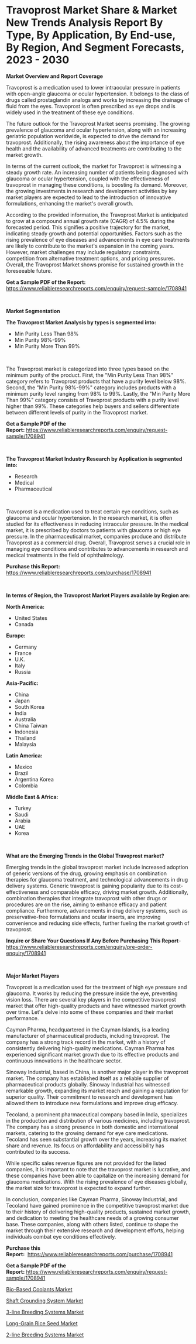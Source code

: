 <p><h1>Travoprost Market Share & Market New Trends Analysis Report By Type, By Application, By End-use, By Region, And Segment Forecasts, 2023 - 2030</h1></p><p><strong>Market Overview and Report Coverage</strong></p>
<p><p>Travoprost is a medication used to lower intraocular pressure in patients with open-angle glaucoma or ocular hypertension. It belongs to the class of drugs called prostaglandin analogs and works by increasing the drainage of fluid from the eyes. Travoprost is often prescribed as eye drops and is widely used in the treatment of these eye conditions.</p><p>The future outlook for the Travoprost Market seems promising. The growing prevalence of glaucoma and ocular hypertension, along with an increasing geriatric population worldwide, is expected to drive the demand for travoprost. Additionally, the rising awareness about the importance of eye health and the availability of advanced treatments are contributing to the market growth.</p><p>In terms of the current outlook, the market for Travoprost is witnessing a steady growth rate. An increasing number of patients being diagnosed with glaucoma or ocular hypertension, coupled with the effectiveness of travoprost in managing these conditions, is boosting its demand. Moreover, the growing investments in research and development activities by key market players are expected to lead to the introduction of innovative formulations, enhancing the market's overall growth.</p><p>According to the provided information, the Travoprost Market is anticipated to grow at a compound annual growth rate (CAGR) of 4.5% during the forecasted period. This signifies a positive trajectory for the market, indicating steady growth and potential opportunities. Factors such as the rising prevalence of eye diseases and advancements in eye care treatments are likely to contribute to the market's expansion in the coming years. However, market challenges may include regulatory constraints, competition from alternative treatment options, and pricing pressures. Overall, the Travoprost Market shows promise for sustained growth in the foreseeable future.</p></p>
<p><strong>Get a Sample PDF of the Report:</strong> <a href="https://www.reliableresearchreports.com/enquiry/request-sample/1708941">https://www.reliableresearchreports.com/enquiry/request-sample/1708941</a></p>
<p>&nbsp;</p>
<p><strong>Market Segmentation</strong></p>
<p><strong>The Travoprost Market Analysis by types is segmented into:</strong></p>
<p><ul><li>Min Purity Less Than 98%</li><li>Min Purity 98%-99%</li><li>Min Purity More Than 99%</li></ul></p>
<p>&nbsp;</p>
<p><p>The Travoprost market is categorized into three types based on the minimum purity of the product. First, the "Min Purity Less Than 98%" category refers to Travoprost products that have a purity level below 98%. Second, the "Min Purity 98%-99%" category includes products with a minimum purity level ranging from 98% to 99%. Lastly, the "Min Purity More Than 99%" category consists of Travoprost products with a purity level higher than 99%. These categories help buyers and sellers differentiate between different levels of purity in the Travoprost market.</p></p>
<p><strong>Get a Sample PDF of the Report:</strong>&nbsp;<a href="https://www.reliableresearchreports.com/enquiry/request-sample/1708941">https://www.reliableresearchreports.com/enquiry/request-sample/1708941</a></p>
<p>&nbsp;</p>
<p><strong>The Travoprost Market Industry Research by Application is segmented into:</strong></p>
<p><ul><li>Research</li><li>Medical</li><li>Pharmaceutical</li></ul></p>
<p>&nbsp;</p>
<p><p>Travoprost is a medication used to treat certain eye conditions, such as glaucoma and ocular hypertension. In the research market, it is often studied for its effectiveness in reducing intraocular pressure. In the medical market, it is prescribed by doctors to patients with glaucoma or high eye pressure. In the pharmaceutical market, companies produce and distribute Travoprost as a commercial drug. Overall, Travoprost serves a crucial role in managing eye conditions and contributes to advancements in research and medical treatments in the field of ophthalmology.</p></p>
<p><strong>Purchase this Report:</strong>&nbsp; <a href="https://www.reliableresearchreports.com/purchase/1708941">https://www.reliableresearchreports.com/purchase/1708941</a></p>
<p>&nbsp;</p>
<p><strong>In terms of Region, the Travoprost Market Players available by Region are:</strong></p>
<p>
    <p> <strong> North America: </strong>
        <ul>
            <li>United States</li>
            <li>Canada</li>
        </ul>
        </p> 
    <p> <strong> Europe: </strong>
        <ul>
            <li>Germany</li>
            <li>France</li>
            <li>U.K.</li>
            <li>Italy</li>
            <li>Russia</li>
        </ul>
        </p> 
    <p> <strong> Asia-Pacific: </strong>
        <ul>
            <li>China</li>
            <li>Japan</li>
            <li>South Korea</li>
            <li>India</li>
            <li>Australia</li>
            <li>China Taiwan</li>
            <li>Indonesia</li>
            <li>Thailand</li>
            <li>Malaysia</li>
        </ul>
        </p> 
    <p> <strong> Latin America: </strong>
        <ul>
            <li>Mexico</li>
            <li>Brazil</li>
            <li>Argentina Korea</li>
            <li>Colombia</li>
        </ul>
        </p> 
    <p> <strong> Middle East & Africa: </strong>
        <ul>
            <li>Turkey</li>
            <li>Saudi</li>
            <li>Arabia</li>
            <li>UAE</li>
            <li>Korea</li>
        </ul>
    </p>
    </p>
<p>&nbsp;</p>
<p><strong>What are the Emerging Trends in the Global Travoprost market?</strong></p>
<p><p>Emerging trends in the global travoprost market include increased adoption of generic versions of the drug, growing emphasis on combination therapies for glaucoma treatment, and technological advancements in drug delivery systems. Generic travoprost is gaining popularity due to its cost-effectiveness and comparable efficacy, driving market growth. Additionally, combination therapies that integrate travoprost with other drugs or procedures are on the rise, aiming to enhance efficacy and patient compliance. Furthermore, advancements in drug delivery systems, such as preservative-free formulations and ocular inserts, are improving convenience and reducing side effects, further fueling the market growth of travoprost.</p></p>
<p><strong>Inquire or Share Your Questions If Any Before Purchasing This Report</strong>- <a href="https://www.reliableresearchreports.com/enquiry/pre-order-enquiry/1708941">https://www.reliableresearchreports.com/enquiry/pre-order-enquiry/1708941</a></p>
<p>&nbsp;</p>
<p><strong>Major Market Players</strong></p>
<p><p>Travoprost is a medication used for the treatment of high eye pressure and glaucoma. It works by reducing the pressure inside the eye, preventing vision loss. There are several key players in the competitive travoprost market that offer high-quality products and have witnessed market growth over time. Let's delve into some of these companies and their market performance.</p><p>Cayman Pharma, headquartered in the Cayman Islands, is a leading manufacturer of pharmaceutical products, including travoprost. The company has a strong track record in the market, with a history of consistently delivering high-quality medications. Cayman Pharma has experienced significant market growth due to its effective products and continuous innovations in the healthcare sector.</p><p>Sinoway Industrial, based in China, is another major player in the travoprost market. The company has established itself as a reliable supplier of pharmaceutical products globally. Sinoway Industrial has witnessed remarkable growth, expanding its market reach and gaining a reputation for superior quality. Their commitment to research and development has allowed them to introduce new formulations and improve drug efficacy.</p><p>Tecoland, a prominent pharmaceutical company based in India, specializes in the production and distribution of various medicines, including travoprost. The company has a strong presence in both domestic and international markets, catering to the growing demand for eye care medications. Tecoland has seen substantial growth over the years, increasing its market share and revenue. Its focus on affordability and accessibility has contributed to its success.</p><p>While specific sales revenue figures are not provided for the listed companies, it is important to note that the travoprost market is lucrative, and these companies have been able to capitalize on the increasing demand for glaucoma medications. With the rising prevalence of eye diseases globally, the market size for travoprost is expected to expand further.</p><p>In conclusion, companies like Cayman Pharma, Sinoway Industrial, and Tecoland have gained prominence in the competitive travoprost market due to their history of delivering high-quality products, sustained market growth, and dedication to meeting the healthcare needs of a growing consumer base. These companies, along with others listed, continue to shape the market through their extensive research and development efforts, helping individuals combat eye conditions effectively.</p></p>
<p><strong>Purchase this Report:</strong>&nbsp;&nbsp;<a href="https://www.reliableresearchreports.com/purchase/1708941">https://www.reliableresearchreports.com/purchase/1708941</a></p>
<p></p>
<p><strong>Get a Sample PDF of the Report:</strong>&nbsp;<a href="https://www.reliableresearchreports.com/enquiry/request-sample/1708941">https://www.reliableresearchreports.com/enquiry/request-sample/1708941</a></p>
<p><p><a href="https://medium.com/@react.shoe.mask/bio-based-coolants-market-outlook-industry-overview-and-forecast-2023-to-2030-edb59b7b41a8">Bio-Based Coolants Market</a></p><p><a href="https://github.com/RickHolmes3/Market-Research-Report-List-1/blob/main/shaft-grounding-system-market.md">Shaft Grounding System Market</a></p><p><a href="https://medium.com/@nayanmongiarp23/3-line-breeding-systems-market-analysis-its-cagr-market-segmentation-and-global-industry-overview-f2b9f083a9de">3-line Breeding Systems Market</a></p><p><a href="https://medium.com/@suryayadavrp23/long-grain-rice-seed-market-trends-forecast-and-competitive-analysis-to-2030-c9f1cb5726fc">Long-Grain Rice Seed Market</a></p><p><a href="https://medium.com/@klrahulrp23/2-line-breeding-systems-market-trends-forecast-and-competitive-analysis-to-2030-0fc2de1bf838">2-line Breeding Systems Market</a></p></p>